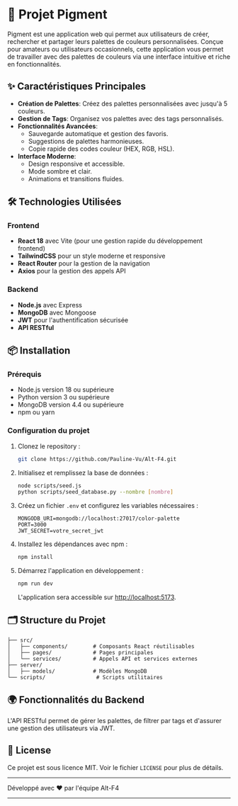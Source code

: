 # 🎨 Projet Pigment

Pigment est une application web qui permet aux utilisateurs de créer, rechercher et partager leurs palettes de couleurs personnalisées. Conçue pour amateurs ou utilisateurs occasionnels, cette application vous permet de travailler avec des palettes de couleurs via une interface intuitive et riche en fonctionnalités.

## ✨ Caractéristiques Principales

- **Création de Palettes**: Créez des palettes personnalisées avec jusqu'à 5 couleurs.
- **Gestion de Tags**: Organisez vos palettes avec des tags personnalisés.
- **Fonctionnalités Avancées**:
  - Sauvegarde automatique et gestion des favoris.
  - Suggestions de palettes harmonieuses.
  - Copie rapide des codes couleur (HEX, RGB, HSL).
- **Interface Moderne**:
  - Design responsive et accessible.
  - Mode sombre et clair.
  - Animations et transitions fluides.

## 🛠️ Technologies Utilisées

### Frontend

- **React 18** avec Vite (pour une gestion rapide du développement frontend)
- **TailwindCSS** pour un style moderne et responsive
- **React Router** pour la gestion de la navigation
- **Axios** pour la gestion des appels API

### Backend

- **Node.js** avec Express
- **MongoDB** avec Mongoose
- **JWT** pour l'authentification sécurisée
- **API RESTful**

## 📦 Installation

### Prérequis

- Node.js version 18 ou supérieure
- Python version 3 ou supérieure
- MongoDB version 4.4 ou supérieure
- npm ou yarn

### Configuration du projet

1. Clonez le repository :
   ```bash
   git clone https://github.com/Pauline-Vu/Alt-F4.git
   ```
   
2. Initialisez et remplissez la base de données  :
   ```bash
   node scripts/seed.js
   python scripts/seed_database.py --nombre [nombre]
   ```

3. Créez un fichier `.env` et configurez les variables nécessaires :
   ```env
   MONGODB_URI=mongodb://localhost:27017/color-palette
   PORT=3000
   JWT_SECRET=votre_secret_jwt
   ```

4. Installez les dépendances avec npm :
   ```bash
   npm install
   ```

5. Démarrez l'application en développement :
   ```bash
   npm run dev
   ```
   L'application sera accessible sur [http://localhost:5173](http://localhost:5173).

## 🗂️ Structure du Projet

```
├── src/
│   ├── components/        # Composants React réutilisables
│   ├── pages/             # Pages principales
│   └── services/          # Appels API et services externes
├── server/
│   ├── models/            # Modèles MongoDB
└── scripts/                # Scripts utilitaires
```

## 🌍 Fonctionnalités du Backend

L'API RESTful permet de gérer les palettes, de filtrer par tags et d'assurer une gestion des utilisateurs via JWT.

## 📝 License

Ce projet est sous licence MIT. Voir le fichier `LICENSE` pour plus de détails.

---
Développé avec ❤️ par l'équipe Alt-F4

--- 
